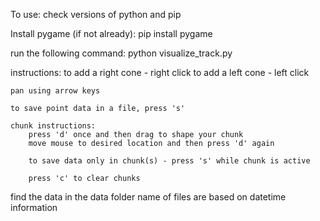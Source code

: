 To use:
check versions of python and pip

Install pygame (if not already):
pip install pygame

run the following command:
python visualize_track.py

instructions:
	to add a right cone - right click
	to add a left cone - left click

	pan using arrow keys

	to save point data in a file, press 's'

	chunk instructions:
		press 'd' once and then drag to shape your chunk
		move mouse to desired location and then press 'd' again

		to save data only in chunk(s) - press 's' while chunk is active

		press 'c' to clear chunks

find the data in the data folder
name of files are based on datetime information